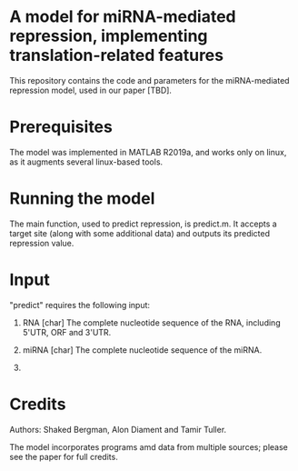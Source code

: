 # A model for miRNA-mediated repression, implementing translation-related features
This repository contains the code and parameters for the miRNA-mediated repression model, used in our paper [TBD].

# Prerequisites
The model was implemented in MATLAB R2019a, and works only on linux, as it augments several linux-based tools.

# Running the model

The main function, used to predict repression, is predict.m. It accepts a target site (along with some additional data) and outputs its predicted repression value.

# Input
"predict" requires the following input:

1. RNA [char] 
The complete nucleotide sequence of the RNA, including 5'UTR, ORF and 3'UTR.

2. miRNA [char]
The complete nucleotide sequence of the miRNA.

3. 

# Credits
Authors: Shaked Bergman, Alon Diament and Tamir Tuller.

The model incorporates programs amd data from multiple sources; please see the paper for full credits.
